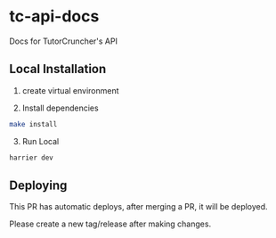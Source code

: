# tc-api-docs
Docs for TutorCruncher's API

## Local Installation

1. create virtual environment

2. Install dependencies
```bash
make install
```

3. Run Local
```bash
harrier dev
```

## Deploying

This PR has automatic deploys, after merging a PR, it will be deployed. 

Please create a new tag/release after making changes.
